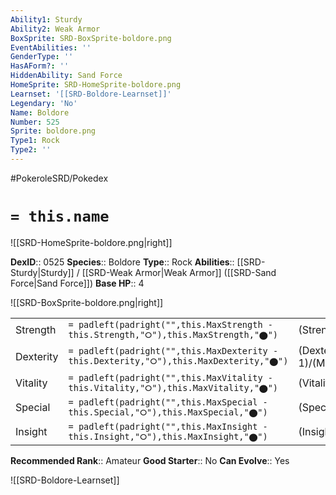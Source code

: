 ```yaml
---
Ability1: Sturdy
Ability2: Weak Armor
BoxSprite: SRD-BoxSprite-boldore.png
EventAbilities: ''
GenderType: ''
HasAForm?: ''
HiddenAbility: Sand Force
HomeSprite: SRD-HomeSprite-boldore.png
Learnset: '[[SRD-Boldore-Learnset]]'
Legendary: 'No'
Name: Boldore
Number: 525
Sprite: boldore.png
Type1: Rock
Type2: ''
---
```


#PokeroleSRD/Pokedex

# `= this.name`

![[SRD-HomeSprite-boldore.png|right]]

**DexID**:: 0525
**Species**:: Boldore
**Type**:: Rock
**Abilities**:: [[SRD-Sturdy|Sturdy]] / [[SRD-Weak Armor|Weak Armor]] ([[SRD-Sand Force|Sand Force]])
**Base HP**:: 4

![[SRD-BoxSprite-boldore.png|right]]

|           |                                                                                        |                                          |
| --------- | -------------------------------------------------------------------------------------- | ---------------------------------------- |
| Strength  | `= padleft(padright("",this.MaxStrength - this.Strength,"⭘"),this.MaxStrength,"⬤")`    | (Strength::3)/(MaxStrength::6)   |
| Dexterity | `= padleft(padright("",this.MaxDexterity - this.Dexterity,"⭘"),this.MaxDexterity,"⬤")` | (Dexterity:: 1)/(MaxDexterity::2) |
| Vitality  | `= padleft(padright("",this.MaxVitality - this.Vitality,"⭘"),this.MaxVitality,"⬤")`    | (Vitality::3)/(MaxVitality::6)   |
| Special   | `= padleft(padright("",this.MaxSpecial - this.Special,"⭘"),this.MaxSpecial,"⬤")`       | (Special::2)/(MaxSpecial::4)     |
| Insight   | `= padleft(padright("",this.MaxInsight - this.Insight,"⭘"),this.MaxInsight,"⬤")`       | (Insight::1)/(MaxInsight::3)     |

**Recommended Rank**:: Amateur
**Good Starter**:: No
**Can Evolve**:: Yes

![[SRD-Boldore-Learnset]]